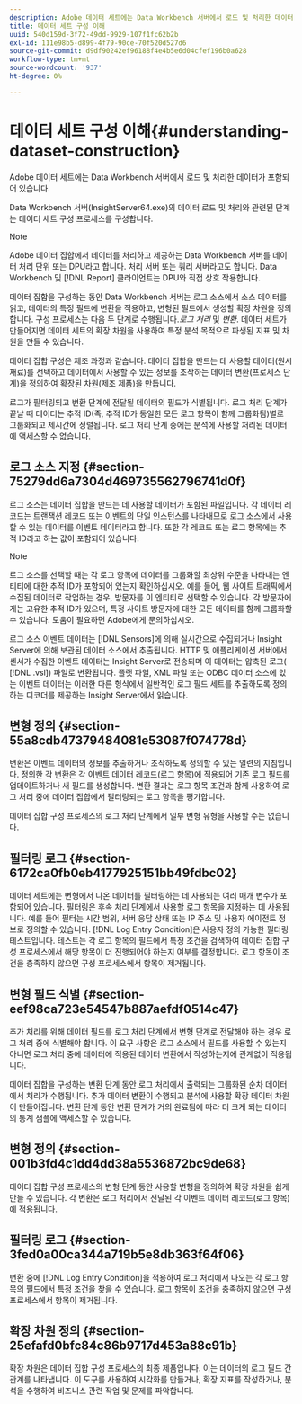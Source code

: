 ```yaml
---
description: Adobe 데이터 세트에는 Data Workbench 서버에서 로드 및 처리한 데이터가 포함되어 있습니다.
title: 데이터 세트 구성 이해
uuid: 540d159d-3f72-49dd-9929-107f1fc62b2b
exl-id: 111e98b5-d899-4f79-90ce-70f520d527d6
source-git-commit: d9df90242ef96188f4e4b5e6d04cfef196b0a628
workflow-type: tm+mt
source-wordcount: '937'
ht-degree: 0%

---
```


# 데이터 세트 구성 이해{#understanding-dataset-construction}

Adobe 데이터 세트에는 Data Workbench 서버에서 로드 및 처리한 데이터가 포함되어 있습니다.

Data Workbench 서버(InsightServer64.exe)의 데이터 로드 및 처리와 관련된 단계는 데이터 세트 구성 프로세스를 구성합니다.

>[!NOTE]
>
>Adobe 데이터 집합에서 데이터를 처리하고 제공하는 Data Workbench 서버를 데이터 처리 단위 또는 DPU라고 합니다. 처리 서버 또는 쿼리 서버라고도 합니다. Data Workbench 및 [!DNL Report] 클라이언트는 DPU와 직접 상호 작용합니다.

데이터 집합을 구성하는 동안 Data Workbench 서버는 로그 소스에서 소스 데이터를 읽고, 데이터의 특정 필드에 변환을 적용하고, 변형된 필드에서 생성할 확장 차원을 정의합니다. 구성 프로세스는 다음 두 단계로 수행됩니다.*로그 처리* 및 *변환*. 데이터 세트가 만들어지면 데이터 세트의 확장 차원을 사용하여 특정 분석 목적으로 파생된 지표 및 차원을 만들 수 있습니다.

데이터 집합 구성은 제조 과정과 같습니다. 데이터 집합을 만드는 데 사용할 데이터(원시 재료)를 선택하고 데이터에서 사용할 수 있는 정보를 조작하는 데이터 변환(프로세스 단계)을 정의하여 확장된 차원(제조 제품)을 만듭니다.

<!--
c_log_proc.xml
-->

로그가 필터링되고 변환 단계에 전달될 데이터의 필드가 식별됩니다. 로그 처리 단계가 끝날 때 데이터는 추적 ID(즉, 추적 ID가 동일한 모든 로그 항목이 함께 그룹화됨)별로 그룹화되고 제시간에 정렬됩니다. 로그 처리 단계 중에는 분석에 사용할 처리된 데이터에 액세스할 수 없습니다.

## 로그 소스 지정 {#section-75279dd6a7304d469735562796741d0f}

로그 소스는 데이터 집합을 만드는 데 사용할 데이터가 포함된 파일입니다. 각 데이터 레코드는 트랜잭션 레코드 또는 이벤트의 단일 인스턴스를 나타내므로 로그 소스에서 사용할 수 있는 데이터를 이벤트 데이터라고 합니다. 또한 각 레코드 또는 로그 항목에는 추적 ID라고 하는 값이 포함되어 있습니다.

>[!NOTE]
>
>로그 소스를 선택할 때는 각 로그 항목에 데이터를 그룹화할 최상위 수준을 나타내는 엔티티에 대한 추적 ID가 포함되어 있는지 확인하십시오. 예를 들어, 웹 사이트 트래픽에서 수집된 데이터로 작업하는 경우, 방문자를 이 엔티티로 선택할 수 있습니다. 각 방문자에게는 고유한 추적 ID가 있으며, 특정 사이트 방문자에 대한 모든 데이터를 함께 그룹화할 수 있습니다. 도움이 필요하면 Adobe에게 문의하십시오.

로그 소스 이벤트 데이터는 [!DNL Sensors]에 의해 실시간으로 수집되거나 Insight Server에 의해 보관된 데이터 소스에서 추출됩니다. HTTP 및 애플리케이션 서버에서 센서가 수집한 이벤트 데이터는 Insight Server로 전송되며 이 데이터는 압축된 로그( [!DNL .vsl]) 파일로 변환됩니다. 플랫 파일, XML 파일 또는 ODBC 데이터 소스에 있는 이벤트 데이터는 이러한 다른 형식에서 일반적인 로그 필드 세트를 추출하도록 정의하는 디코더를 제공하는 Insight Server에서 읽습니다.

## 변형 정의 {#section-55a8cdb47379484081e53087f074778d}

변환은 이벤트 데이터의 정보를 추출하거나 조작하도록 정의할 수 있는 일련의 지침입니다. 정의한 각 변환은 각 이벤트 데이터 레코드(로그 항목)에 적용되어 기존 로그 필드를 업데이트하거나 새 필드를 생성합니다. 변환 결과는 로그 항목 조건과 함께 사용하여 로그 처리 중에 데이터 집합에서 필터링되는 로그 항목을 평가합니다.

데이터 집합 구성 프로세스의 로그 처리 단계에서 일부 변형 유형을 사용할 수는 없습니다.

## 필터링 로그 {#section-6172ca0fb0eb4177925151bb49fdbc02}

데이터 세트에는 변형에서 나온 데이터를 필터링하는 데 사용되는 여러 매개 변수가 포함되어 있습니다. 필터링은 후속 처리 단계에서 사용할 로그 항목을 지정하는 데 사용됩니다. 예를 들어 필터는 시간 범위, 서버 응답 상태 또는 IP 주소 및 사용자 에이전트 정보로 정의할 수 있습니다. [!DNL Log Entry Condition]은 사용자 정의 가능한 필터링 테스트입니다. 테스트는 각 로그 항목의 필드에서 특정 조건을 검색하여 데이터 집합 구성 프로세스에서 해당 항목이 더 진행되어야 하는지 여부를 결정합니다. 로그 항목이 조건을 충족하지 않으면 구성 프로세스에서 항목이 제거됩니다.

## 변형 필드 식별 {#section-eef98ca723e54547b887aefdf0514c47}

추가 처리를 위해 데이터 필드를 로그 처리 단계에서 변형 단계로 전달해야 하는 경우 로그 처리 중에 식별해야 합니다. 이 요구 사항은 로그 소스에서 필드를 사용할 수 있는지 아니면 로그 처리 중에 데이터에 적용된 데이터 변환에서 작성하는지에 관계없이 적용됩니다.

<!--
c_transformation.xml
-->

데이터 집합을 구성하는 변환 단계 동안 로그 처리에서 출력되는 그룹화된 순차 데이터에서 처리가 수행됩니다. 추가 데이터 변환이 수행되고 분석에 사용할 확장 데이터 차원이 만들어집니다. 변환 단계 동안 변환 단계가 거의 완료됨에 따라 더 크게 되는 데이터의 통계 샘플에 액세스할 수 있습니다.

## 변형 정의 {#section-001b3fd4c1dd4dd38a5536872bc9de68}

데이터 집합 구성 프로세스의 변형 단계 동안 사용할 변형을 정의하여 확장 차원을 쉽게 만들 수 있습니다. 각 변환은 로그 처리에서 전달된 각 이벤트 데이터 레코드(로그 항목)에 적용됩니다.

## 필터링 로그 {#section-3fed0a00ca344a719b5e8db363f64f06}

변환 중에 [!DNL Log Entry Condition]을 적용하여 로그 처리에서 나오는 각 로그 항목의 필드에서 특정 조건을 찾을 수 있습니다. 로그 항목이 조건을 충족하지 않으면 구성 프로세스에서 항목이 제거됩니다.

## 확장 차원 정의 {#section-25efafd0bfc84c86b9717d453a88c91b}

확장 차원은 데이터 집합 구성 프로세스의 최종 제품입니다. 이는 데이터의 로그 필드 간 관계를 나타냅니다. 이 도구를 사용하여 시각화를 만들거나, 확장 지표를 작성하거나, 분석을 수행하여 비즈니스 관련 작업 및 문제를 파악합니다.
